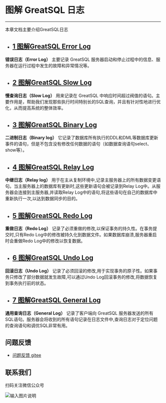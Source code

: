 # 图解 GreatSQL 日志

---

本章文档主要介绍GreatSQL日志

- ## [1 图解GreatSQL Error Log](./4-1-greatsql-error-log.md)

**错误日志（Error Log）** 主要记录 GreatSQL 服务器启动和停止过程中的信息、服务器在运行过程中发生的故障和异常情况等。

- ## [2 图解GreatSQL Slow Log](./4-2-greatsql-slow-log.md)

**慢查询日志（Slow Log）** 用来记录在 GreatSQL 中响应时间超过阀值的语句。主要作用是，帮助我们发现那些执行时间特别长的SQL查询，并且有针对性地进行优化，从而提高系统的整体效率。

- ## [3 图解GreatSQL Binary Log](./4-3-greatsql-binary-log.md)

**二进制日志（Binary log）** 它记录了数据库所有执行的DDL和DML等数据库更新事件的语句，但是不包含没有修改任何数据的语句（如数据查询语句select、show等）。

- ## [4 图解GreatSQL Relay Log](./4-4-greatsql-relay-log.md)

**中继日志（Relay log）** 用于在主从复制环境中,记录主服务器上的所有数据变更语句。当主服务器上的数据库有更新时,这些更新语句会被记录到Relay Log中。从服务器会连接到主服务器,并读取Relay Log中的语句,将这些语句在自己的数据库中重新执行一次,以达到数据同步的目的。

- ## [5 图解GreatSQL Redo Log](./4-5-greatsql-redo-Log.md)

**重做日志（Redo Log）** 记录了必须重做的修改,以保证事务的持久性。在事务提交时,只有Redo Log中的修改被持久化到数据文件。如果数据库崩溃,服务器重启时会重做Redo Log中的修改以恢复数据。

- ## [6 图解GreatSQL Undo Log](./4-6-greatsql-undo-log.md)

**回滚日志（Undo Log）** 记录了必须回滚的修改,用于实现事务的原子性。如果事务只修改了部分数据就发生故障,可以通过Undo Log回滚事务的修改,将数据恢复到事务执行前的状态。

- ## [7 图解GreatSQL General Log](./4-7-greatsql-query-log.md)

**通用查询日志（General Log）** 记录了客户端向 GreatSQL 服务器发送的所有SQL语句。服务器会将收到的所有语句记录在日志文件中,查询日志对于定位问题的查询语句和调优SQL非常有用。

**问题反馈**
---

- [问题反馈 gitee](https://gitee.com/GreatSQL/GreatSQL-Manual/issues)


**联系我们**
---

扫码关注微信公众号

![输入图片说明](https://images.gitee.com/uploads/images/2021/0802/141935_2ea2c196_8779455.jpeg "greatsql社区-wx-qrcode-0.5m.jpg")
